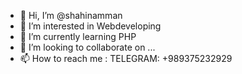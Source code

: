 - 👋 Hi, I’m @shahinamman
- 👀 I’m interested in Webdeveloping
- 🌱 I’m currently learning PHP
- 💞️ I’m looking to collaborate on ...
- 📫 How to reach me :
TELEGRAM: +989375232929

<!---
shahinamman/shahinamman is a ✨ special ✨ repository because its `README.md` (this file) appears on your GitHub profile.
You can click the Preview link to take a look at your changes.
--->
